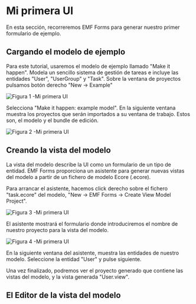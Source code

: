 # Mi primera UI

En esta sección, recorreremos EMF Forms para generar nuestro primer formulario de ejemplo.


## Cargando el modelo de ejemplo

Para este tutorial, usaremos el modelo de ejemplo llamado "Make it happen". Modela un sencillo sistema de gestión de tareas e incluye las entidades "User", "UserGroup" y "Task". Sobre la ventana de proyectos pulsamos botón derecho "New -> Example"

![Figura 1 -Mi primera UI](http://i.imgur.com/7JSnmZt.png)

Selecciona "Make it happen: example model". En la siguiente ventana muestra los proyectos que serán importados a su ventana de trabajo. Estos son, el modelo y el bundle de edición.

![Figura 2 -Mi primera UI](http://i.imgur.com/QVAnve7.png)


## Creando la vista del modelo

La vista del modelo describe la UI como un formulario de un tipo de entidad. EMF Forms proporciona un asistente para generar nuevas vistas del modelo a partir de un fichero de modelo Ecore (.ecore).

Para arrancar el asistente, hacemos click derecho sobre el fichero "task.ecore" del modelo, "New -> EMF Forms -> Create View Model Project".

![Figura 3 -Mi primera UI](http://i.imgur.com/M1mdlhJ.png)

El asistente mostrará el formulario donde introduciremos el nombre de nuestro proyecto para la vista del modelo.

![Figura 4 -Mi primera UI](http://i.imgur.com/DA5YjKL.png)

En la siguiente ventana del asistente, muestra las entidades de nuestro modelo. Seleccione la entidad "User" y pulse siguiente.

Una vez finalizado, podremos ver el proyecto generado que contiene las vistas del modelo, y la vista generada "User.view".

## El Editor de la vista del modelo
